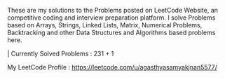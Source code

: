 These are my solutions to the Problems posted on LeetCode Website, an competitive coding and interview preparation platform. 
I solve Problems based on Arrays, Strings, Linked Lists, Matrix, Numerical Problems, Backtracking and other Data Structures and Algorithms based problems here.

| Currently Solved Problems : 231 + 1

 My LeetCode Profile : https://leetcode.com/u/agasthyasamyakjnan5577/
